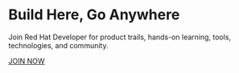 # Build Here, Go Anywhere
Join Red Hat Developer for product trails, hands-on learning, tools, technologies, and community.

[JOIN NOW](https://developers.redhat.com/)
